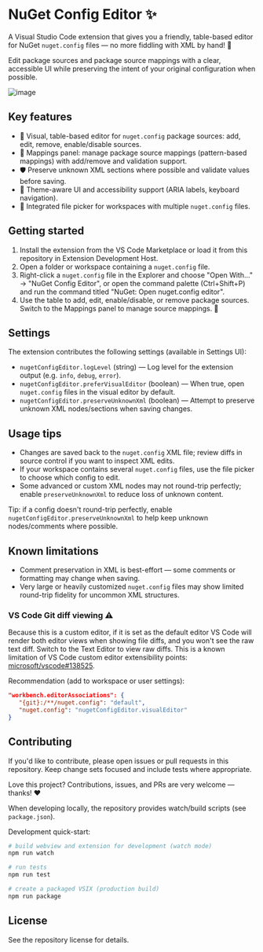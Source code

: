 # NuGet Config Editor ✨

A Visual Studio Code extension that gives you a friendly, table-based editor for NuGet `nuget.config` files — no more fiddling with XML by hand! 🚀

Edit package sources and package source mappings with a clear, accessible UI while preserving the intent of your original configuration when possible.

<img alt="image" src="https://github.com/user-attachments/assets/c49203bb-ae27-4626-885f-a47fe98ecadb" />

## Key features

- 🧾 Visual, table-based editor for `nuget.config` package sources: add, edit, remove, enable/disable sources.
- 🔁 Mappings panel: manage package source mappings (pattern-based mappings) with add/remove and validation support.
- 🛡️ Preserve unknown XML sections where possible and validate values before saving.
- 🎨 Theme-aware UI and accessibility support (ARIA labels, keyboard navigation).
- 📁 Integrated file picker for workspaces with multiple `nuget.config` files.

## Getting started

1. Install the extension from the VS Code Marketplace or load it from this repository in Extension Development Host.
2. Open a folder or workspace containing a `nuget.config` file.
3. Right-click a `nuget.config` file in the Explorer and choose "Open With..." → "NuGet Config Editor", or open the command palette (Ctrl+Shift+P) and run the command titled "NuGet: Open nuget.config editor".
4. Use the table to add, edit, enable/disable, or remove package sources. Switch to the Mappings panel to manage source mappings. 🎉

## Settings

The extension contributes the following settings (available in Settings UI):

- `nugetConfigEditor.logLevel` (string) — Log level for the extension output (e.g. `info`, `debug`, `error`).
- `nugetConfigEditor.preferVisualEditor` (boolean) — When true, open `nuget.config` files in the visual editor by default.
- `nugetConfigEditor.preserveUnknownXml` (boolean) — Attempt to preserve unknown XML nodes/sections when saving changes.


## Usage tips

- Changes are saved back to the `nuget.config` XML file; review diffs in source control if you want to inspect XML edits.
- If your workspace contains several `nuget.config` files, use the file picker to choose which config to edit.
- Some advanced or custom XML nodes may not round-trip perfectly; enable `preserveUnknownXml` to reduce loss of unknown content.

Tip: if a config doesn't round-trip perfectly, enable `nugetConfigEditor.preserveUnknownXml` to help keep unknown nodes/comments where possible.

## Known limitations

- Comment preservation in XML is best-effort — some comments or formatting may change when saving.
- Very large or heavily customized `nuget.config` files may show limited round-trip fidelity for uncommon XML structures.


### VS Code Git diff viewing ⚠️

Because this is a custom editor, if it is set as the default editor VS Code will render both editor views when showing file diffs, and you won't see the raw text diff. Switch to the Text Editor to view raw diffs. This is a known limitation of VS Code custom editor extensibility points: [microsoft/vscode#138525](https://github.com/microsoft/vscode/issues/138525).

Recommendation (add to workspace or user settings):

```json
"workbench.editorAssociations": {
   "{git}:/**/nuget.config": "default",
   "nuget.config": "nugetConfigEditor.visualEditor"
}
```

## Contributing

If you'd like to contribute, please open issues or pull requests in this repository. Keep change sets focused and include tests where appropriate.

Love this project? Contributions, issues, and PRs are very welcome — thanks! ❤️

When developing locally, the repository provides watch/build scripts (see `package.json`).

Development quick-start:

```powershell
# build webview and extension for development (watch mode)
npm run watch

# run tests
npm run test

# create a packaged VSIX (production build)
npm run package
```

## License

See the repository license for details.
